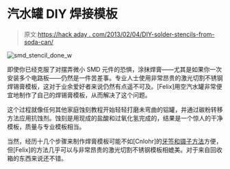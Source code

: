 # 汽水罐 DIY 焊接模板

> 原文:[https://hack aday . com/2013/02/04/DIY-solder-stencils-from-soda-can/](https://hackaday.com/2013/02/04/diy-solder-stencils-from-soda-cans/)

![smd_stencil_done_w](../Images/9542006f279b9f407f9135eda893f137.png)

即使你已经克服了对摆弄微小 SMD 元件的恐惧，涂抹焊膏——尤其是如果你一次安装多个电路板——仍然是一件苦差事。专业人士使用非常昂贵的激光切割不锈钢焊锡膏模板，这对于业余爱好者来说仍然有点遥不可及。[Felix]用空汽水罐非常便宜地制作了自己的焊锡膏模板，从而解决了这个问题。

这个过程就像任何其他家庭蚀刻教程开始轻轻打磨未弯曲的铝罐，并通过碳粉转移方法应用抗蚀剂。蚀刻是用现成的盐酸和过氧化氢完成的，结果是一个惊人的干净模板，质量与专业模板相当。

当然，经历十几个步骤来制作焊膏模板可能不如[Cnlohr]的[牙签和镊子方法](http://hackaday.com/2013/02/01/populate-smd-boads-using-a-toothpick-and-tweezers/)方便，但[Felix]的方法几乎可以与非常昂贵的激光切割不锈钢模板相媲美。对于来自回收箱的东西来说还不错。